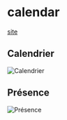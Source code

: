 # calendar

[site](https://abarhub.github.io/calendar/index.html)

## Calendrier
![Calendrier](blob/main/img/calendrier.png?raw=true "Calendrier")

## Présence
![Présence](blob/main/img/presence.png?raw=true "Présence")


